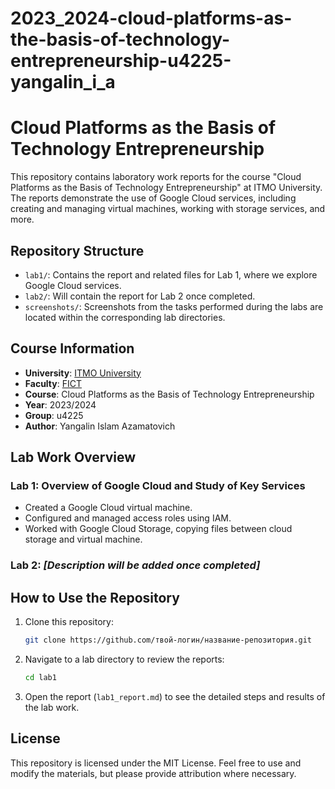 # 2023_2024-cloud-platforms-as-the-basis-of-technology-entrepreneurship-u4225-yangalin_i_a
# Cloud Platforms as the Basis of Technology Entrepreneurship

This repository contains laboratory work reports for the course "Cloud Platforms as the Basis of Technology Entrepreneurship" at ITMO University. The reports demonstrate the use of Google Cloud services, including creating and managing virtual machines, working with storage services, and more.

## Repository Structure

- `lab1/`: Contains the report and related files for Lab 1, where we explore Google Cloud services.
- `lab2/`: Will contain the report for Lab 2 once completed.
- `screenshots/`: Screenshots from the tasks performed during the labs are located within the corresponding lab directories.

## Course Information

- **University**: [ITMO University](https://itmo.ru/ru/)
- **Faculty**: [FICT](https://fict.itmo.ru)
- **Course**: Cloud Platforms as the Basis of Technology Entrepreneurship
- **Year**: 2023/2024
- **Group**: u4225
- **Author**: Yangalin Islam Azamatovich

## Lab Work Overview

### Lab 1: Overview of Google Cloud and Study of Key Services
- Created a Google Cloud virtual machine.
- Configured and managed access roles using IAM.
- Worked with Google Cloud Storage, copying files between cloud storage and virtual machine.

### Lab 2: *[Description will be added once completed]*

## How to Use the Repository

1. Clone this repository:
    ```bash
    git clone https://github.com/твой-логин/название-репозитория.git
    ```

2. Navigate to a lab directory to review the reports:
    ```bash
    cd lab1
    ```

3. Open the report (`lab1_report.md`) to see the detailed steps and results of the lab work.

## License

This repository is licensed under the MIT License. Feel free to use and modify the materials, but please provide attribution where necessary.


